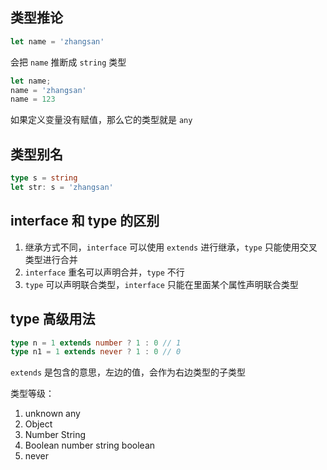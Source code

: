 ## 类型推论
```ts
let name = 'zhangsan'
```
会把 `name` 推断成 `string` 类型

```ts
let name;
name = 'zhangsan'
name = 123
```

如果定义变量没有赋值，那么它的类型就是 `any`

## 类型别名
```ts
type s = string
let str: s = 'zhangsan'
```

## interface 和 type 的区别
1. 继承方式不同，`interface` 可以使用 `extends` 进行继承，`type` 只能使用交叉类型进行合并
2. `interface` 重名可以声明合并，`type` 不行
3. `type` 可以声明联合类型，`interface` 只能在里面某个属性声明联合类型

## type 高级用法

```ts
type n = 1 extends number ? 1 : 0 // 1
type n1 = 1 extends never ? 1 : 0 // 0
```

`extends` 是包含的意思，左边的值，会作为右边类型的子类型

类型等级：
1. unknown any
2. Object
3. Number String 
4. Boolean number string boolean 
5. never